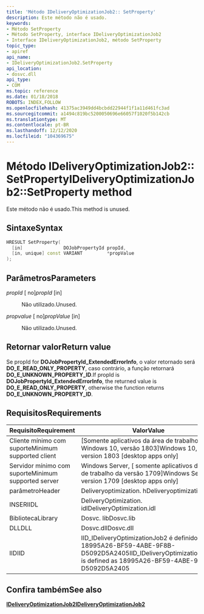 ```yaml
---
title: 'Método IDeliveryOptimizationJob2:: SetProperty'
description: Este método não é usado.
keywords:
- Método SetProperty
- Método SetProperty, interface IDeliveryOptimizationJob2
- Interface IDeliveryOptimizationJob2, método SetProperty
topic_type:
- apiref
api_name:
- IDeliveryOptimizationJob2.SetProperty
api_location:
- dosvc.dll
api_type:
- COM
ms.topic: reference
ms.date: 01/18/2018
ROBOTS: INDEX,FOLLOW
ms.openlocfilehash: 41375ac3949dd4bcbdd22944f1f1a11d461fc3ad
ms.sourcegitcommit: a1494c819bc5200050696e66057f1020f5b142cb
ms.translationtype: MT
ms.contentlocale: pt-BR
ms.lasthandoff: 12/12/2020
ms.locfileid: "104369675"
---
```

# <a name="ideliveryoptimizationjob2setproperty-method"></a><span data-ttu-id="f0e35-106">Método IDeliveryOptimizationJob2:: SetProperty</span><span class="sxs-lookup"><span data-stu-id="f0e35-106">IDeliveryOptimizationJob2::SetProperty method</span></span>

<span data-ttu-id="f0e35-107">Este método não é usado.</span><span class="sxs-lookup"><span data-stu-id="f0e35-107">This method is unused.</span></span>

## <a name="syntax"></a><span data-ttu-id="f0e35-108">Sintaxe</span><span class="sxs-lookup"><span data-stu-id="f0e35-108">Syntax</span></span>

```C++
HRESULT SetProperty(
  [in]               DOJobPropertyId propId,
  [in, unique] const VARIANT         *propValue
);
```

## <a name="parameters"></a><span data-ttu-id="f0e35-109">Parâmetros</span><span class="sxs-lookup"><span data-stu-id="f0e35-109">Parameters</span></span>

<dl> <dt>

<span data-ttu-id="f0e35-110">*propId* \[ no\]</span><span class="sxs-lookup"><span data-stu-id="f0e35-110">*propId* \[in\]</span></span>
</dt> <dd>

<span data-ttu-id="f0e35-111">Não utilizado.</span><span class="sxs-lookup"><span data-stu-id="f0e35-111">Unused.</span></span>

</dd> <dt>

<span data-ttu-id="f0e35-112">*propvalue* \[ no\]</span><span class="sxs-lookup"><span data-stu-id="f0e35-112">*propValue* \[in\]</span></span>
</dt> <dd>

<span data-ttu-id="f0e35-113">Não utilizado.</span><span class="sxs-lookup"><span data-stu-id="f0e35-113">Unused.</span></span>

</dd> </dl>

## <a name="return-value"></a><span data-ttu-id="f0e35-114">Retornar valor</span><span class="sxs-lookup"><span data-stu-id="f0e35-114">Return value</span></span>

<span data-ttu-id="f0e35-115">Se propId for **DOJobPropertyId_ExtendedErrorInfo**, o valor retornado será **DO_E_READ_ONLY_PROPERTY**, caso contrário, a função retornará **DO_E_UNKNOWN_PROPERTY_ID**.</span><span class="sxs-lookup"><span data-stu-id="f0e35-115">If propId is **DOJobPropertyId_ExtendedErrorInfo**, the returned value is **DO_E_READ_ONLY_PROPERTY**, otherwise the function returns **DO_E_UNKNOWN_PROPERTY_ID**.</span></span>

## <a name="requirements"></a><span data-ttu-id="f0e35-116">Requisitos</span><span class="sxs-lookup"><span data-stu-id="f0e35-116">Requirements</span></span>

| <span data-ttu-id="f0e35-117">Requisito</span><span class="sxs-lookup"><span data-stu-id="f0e35-117">Requirement</span></span> | <span data-ttu-id="f0e35-118">Valor</span><span class="sxs-lookup"><span data-stu-id="f0e35-118">Value</span></span> |
|---------------------------|----------------------------------------------------------------------------------|
| <span data-ttu-id="f0e35-119">Cliente mínimo com suporte</span><span class="sxs-lookup"><span data-stu-id="f0e35-119">Minimum supported client</span></span>  | <span data-ttu-id="f0e35-120">\[Somente aplicativos da área de trabalho do Windows 10, versão 1803\]</span><span class="sxs-lookup"><span data-stu-id="f0e35-120">Windows 10, version 1803 \[desktop apps only\]</span></span>                                   |
| <span data-ttu-id="f0e35-121">Servidor mínimo com suporte</span><span class="sxs-lookup"><span data-stu-id="f0e35-121">Minimum supported server</span></span>  | <span data-ttu-id="f0e35-122">Windows Server, \[ somente aplicativos da área de trabalho da versão 1709\]</span><span class="sxs-lookup"><span data-stu-id="f0e35-122">Windows Server, version 1709 \[desktop apps only\]</span></span>                               |
| <span data-ttu-id="f0e35-123">parâmetro</span><span class="sxs-lookup"><span data-stu-id="f0e35-123">Header</span></span>                    | <span data-ttu-id="f0e35-124">Deliveryoptimization. h</span><span class="sxs-lookup"><span data-stu-id="f0e35-124">Deliveryoptimization.h</span></span>                                                           |
| <span data-ttu-id="f0e35-125">INSERI</span><span class="sxs-lookup"><span data-stu-id="f0e35-125">IDL</span></span>                       | <span data-ttu-id="f0e35-126">DeliveryOptimization. idl</span><span class="sxs-lookup"><span data-stu-id="f0e35-126">DeliveryOptimization.idl</span></span>                                                         |
| <span data-ttu-id="f0e35-127">Biblioteca</span><span class="sxs-lookup"><span data-stu-id="f0e35-127">Library</span></span>                   | <span data-ttu-id="f0e35-128">Dosvc. lib</span><span class="sxs-lookup"><span data-stu-id="f0e35-128">Dosvc.lib</span></span>                                                                        |
| <span data-ttu-id="f0e35-129">DLL</span><span class="sxs-lookup"><span data-stu-id="f0e35-129">DLL</span></span>                       | <span data-ttu-id="f0e35-130">Dosvc.dll</span><span class="sxs-lookup"><span data-stu-id="f0e35-130">Dosvc.dll</span></span>                                                                        |
| <span data-ttu-id="f0e35-131">IID</span><span class="sxs-lookup"><span data-stu-id="f0e35-131">IID</span></span>                       | <span data-ttu-id="f0e35-132">IID_IDeliveryOptimizationJob2 é definido como 18995A26-BF59-4ABE-9F8B-D5092D5A2405</span><span class="sxs-lookup"><span data-stu-id="f0e35-132">IID_IDeliveryOptimizationJob2 is defined as 18995A26-BF59-4ABE-9F8B-D5092D5A2405</span></span> |

## <a name="see-also"></a><span data-ttu-id="f0e35-133">Confira também</span><span class="sxs-lookup"><span data-stu-id="f0e35-133">See also</span></span>

[<span data-ttu-id="f0e35-134">**IDeliveryOptimizationJob2**</span><span class="sxs-lookup"><span data-stu-id="f0e35-134">**IDeliveryOptimizationJob2**</span></span>](ideliveryoptimizationjob2.md)
